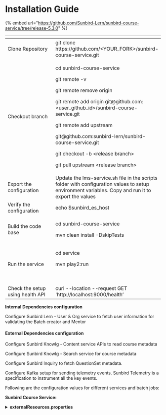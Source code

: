# Installation Guide

{% embed url="https://github.com/Sunbird-Lern/sunbird-course-service/tree/release-5.3.0" %}



<table data-header-hidden><thead><tr><th width="270"></th><th></th></tr></thead><tbody><tr><td>Clone Repository</td><td>git clone https://github.com/&#x3C;YOUR_FORK>/sunbird-course-service.git</td></tr><tr><td>Checkout branch</td><td><p>cd sunbird-course-service</p><p>git remote -v</p><p>git remote remove origin</p><p>git remote add origin git@github.com:&#x3C;user_github_id>/sunbird-course-service.git</p><p>git remote add upstream </p><p>git@github.com:sunbird-lern/sunbird-course-service.git</p><p>git checkout -b &#x3C;release branch></p><p>git pull upstream &#x3C;release branch></p></td></tr><tr><td>Export the configuration</td><td>Update the lms-service.sh file in the scripts folder with configuration values to setup environment variables. Copy and run it to export the values</td></tr><tr><td>Verify the configuration</td><td>echo $sunbird_es_host</td></tr><tr><td>Build the code base</td><td><p>cd sunbird-course-service</p><p>mvn clean install -DskipTests</p></td></tr><tr><td>Run the service</td><td><p>cd service</p><p>mvn play2:run</p><p><br></p></td></tr><tr><td>Check the setup using health API</td><td>curl --location --request GET 'http://localhost:9000/health’</td></tr></tbody></table>



**Internal Dependencies configuration**

Configure Sunbird Lern - User & Org service to fetch user information for validating the Batch creator and Mentor

#### External Dependencies configuration

Configure Sunbird Knowlg - Content service APIs to read course metadata

Configure Sunbird Knowlg - Search service for course metadata

Configure Sunbird Inquiry to fetch QuestionSet metadata.

Configure Kafka setup for sending telemetry events. Sunbird Telemetry is a specification to instrument all the key events.

Following are the configuration values for different services and batch jobs:

**Sunbird Course Service:**

<details>

<summary><strong>externalResources.properties</strong></summary>

```
content_url=/content/v3/hierarchy/
ekstep_content_search_url=/v3/search
ekstep_telemetry_api_url=/data/v3/telemetry
ekstep_authorization=
ekstep_course_publish_url=/content/v3/publish
ekstep_metrics_api_url=/metrics/consumption/content-usage
ekstep_es_metrics_api_url=/metrics/creation/content-snapshot
ekstep.tag.api.url=/tag/register
ekstep.content.update.url=/system/v3/content/update/
sunbird_installation=sunbird
sunbird_analytics_api_base_url=https://dev.ekstep.in/api/data/v3
sunbird_search_service_api_base_url=https://dev.sunbirded.org/action
ekstep_api_base_url=https://dev.sunbirded.org/action
sunbird_user_org_api_base_url=https://dev.sunbirded.org/api
sunbird_search_organisation_api=/v1/org/search
sunbird_read_user_api=/private/user/v1/read
sunbird_search_user_api=/v1/user/search
sunbird_send_email_notifictaion_api=/v1/notification/email
sunbird_mail_server_host=
sunbird_mail_server_port=
sunbird_mail_server_username=
sunbird_mail_server_password=
sunbird_mail_server_from_email=support@open-sunbird.org
sunbird_username_num_digits=4
ekstep_concept_base_url=/domain/v3/{domain}/concepts/list
ekstep_domain_url=/domain/v3/list
quartz_course_batch_timer=0 0 0/4 1/1 * ? *
quartz_upload_timer=0 0 23 1/1 * ? *
quartz_course_publish_timer=0 0 0/1 1/1 * ? *
quartz_matrix_report_timer=0 0 0/4 1/1 * ? *
quartz_shadow_user_migration_timer=0 0 2 1/1 * ? *
sunbird_account_name=
sunbird_account_key=
download_link_expiry_timeout=300
sunbird_encryption_key=SunBird
sunbird_encryption_mode=local
quartz_metrics_timer =0 0 0/4 * * ? *
sunbird_encryption=ON
sunbird_allowed_login=You can use your cellphone number to login
#size of bulk upload data is 1001 including header in csv file
sunbird_user_bulk_upload_size=1001
bulk_upload_org_data_size=300
bulk_upload_batch_data_size=200
user_relations=address,education,jobProfile,orgUser
org_relations=orgUser,address
batch_relations=
default_date_range=7
sunbird_web_url=https://dev.sunbirded.org
sunbird_app_url=
sunbird_channel_read_api=/v1/channel/read
sunbird_framework_read_api=/v1/framework/read
# background actor modes {local,remote}
background_actor_provider=remote
# actor modes {local,remote}
api_actor_provider=local
# cassandra modes {standalone,embedded}
sunbird_cassandra_mode=standalone
embeddedCassandra_TimeOut=20000000000
embedded_cassandra_host=127.0.0.1
embedded_cassandra_port=9142
#file to load cassandra DB into memory.
embedded_cql_file_name=cassandra.cql
fcm.url=https://fcm.googleapis.com/fcm/send
sunbird_default_country_code=+91
#put the default evn logo url here or System Env variable with 
#same key. code will first search from EVN then here.
sunbird_env_logo_url=http://via.placeholder.com/100x50
es_search_url=http://localhost:9200
es_metrics_port=9200
system_settings_properties=phoneUnique,emailUnique
sunbird_default_welcome_sms=Welcome to DIKSHA.
quartz_update_user_count_timer=0 0 2 1/1 * ? *
sunbird_url_shortner_base_url=https://api-ssl.bitly.com/v3/shorten?access_token=
sunbird_url_shortner_access_token=
ekstep.channel.reg.api.url=/channel/v3/create
ekstep.channel.list.api.url=/channel/v3/list
quartz_channel_reg_timer=0 0 1 1/1 * ? *
sunbird_otp_allowed_attempt=2

#Telemetry producer related info
telemetry_pdata_id=local.sunbird.learning.service
telemetry_pdata_pid=learning-service
telemetry_pdata_ver=2.10.0
#elastic search top n result count for telemetry
searchTopN=5
telemetry_queue_threshold_value=200
ekstep.channel.update.api.url=/channel/v3/update

sunbird_learner_service_url=http://localhost:9000
sunbird_content_read=/content/v3/read
# Sunbird lms telemetry url
sunbird_lms_base_url=http://localhost:9000
sunbird_telemetry_api_path=/v1/telemetry
sunbird_lms_authorization=
# Sunbird Installation mail
sunbird_installation_email=dummy@dummy.org
sunbird_valid_location_types=state,district,block;cluster
# Bulk upload file max size in MB
file_upload_max_size=10
sunbird_default_channel=
# Batch size for cassandra batch operation
cassandra_write_batch_size=100
sunbird_telemetry_base_url=http://localhost:9000
sunbird_cs_search_path=/composite/v1/search
# Sunbird OpenSaber Integration
sunbird_open_saber_bridge_enable=false
sunbird_default_user_type=teacher
sunbird_installation_display_name=sunbird
sunbird_app_name="Sunbird"
sunbird_email_max_recipients_limit=100
sunbird_user_max_encryption_limit=100
sunbird_sso_client_id=
sunbird_sso_username=
sunbird_sso_password=
sunbird_sso_url=
sunbird_sso_realm=
sunbird_keycloak_user_federation_provider_id=
sunbird_keycloak_required_action_link_expiration_seconds=155520000
sunbird_url_shortner_enable=false
sunbird_user_profile_field_default_visibility=public
sunbird_api_request_lower_case_fields=source,externalId,userName,provider,loginId,email,prevUsedEmail
# Textbook TOC Api
sunbird_content_read_api=/content/v3/read
textbook_toc_allowed_content_types=TextBook,Collection,LessonPlan
sunbird_get_hierarchy_api=/content/v3/hierarchy
sunbird_update_hierarchy_api=/content/v3/hierarchy/update
textbook_toc_max_csv_rows=6500
textbook_toc_input_mapping={\"identifier\":\"Identifier\",\"frameworkCategories\":{\"board\":\"Board\",\"medium\":\"Medium\",\"gradeLevel\":\"Grade\",\"subject\":\"Subject\"},\"hierarchy\":{\"Textbook\":\"Textbook Name\",\"L:1\":\"Level 1 Textbook Unit\",\"L:2\":\"Level 2 Textbook Unit\",\"L:3\":\"Level 3 Textbook Unit\",\"L:4\":\"Level 4 Textbook Unit\"},\"metadata\":{\"description\":\"Description\",\"topic\":\"Mapped Topics\",\"keywords\":\"Keywords\",\"purpose\":\"Purpose of Content to be linked\",\"dialcodeRequired\":\"QR Code Required?\",\"dialcodes\":\"QR Code\"}}
textbook_toc_file_suppress_column_names=true
sunbird_texbook_toc_csv_ttl=86400
textbook_toc_mandatory_fields={\"Textbook\":\"Textbook Name\",\"L:1\":\"Level 1 Textbook Unit\"}
sunbird_toc_linked_content_column_name=Linked Content {0}
sunbird_toc_max_first_level_units=30
sunbird_content_cloud_storage_type=azure
sunbird_content_azure_storage_container=sunbird-content-dev
sunbird_cloud_content_folder=content
sunbird_otp_expiration=1800
sunbird_otp_length=6
sunbird_otp_hour_rate_limit=5
sunbird_otp_day_rate_limit=20
sunbird_rate_limit_enabled=true
framework_read_api_url=/framework/v3/read
sunbird_link_dial_code_api=/collection/v3/dialcode/link
sunbird_linked_content_base_url=https://dev.sunbirded.org/play/content/
textbook_toc_output_mapping={\"identifier\":\"Identifier\",\"frameworkCategories\":{\"board\":\"Board\",\"medium\":\"Medium\",\"gradeLevel\":\"Grade\",\"subject\":\"Subject\"},\"hierarchy\":{\"Textbook\":\"Textbook Name\",\"L:1\":\"Level 1 Textbook Unit\",\"L:2\":\"Level 2 Textbook Unit\",\"L:3\":\"Level 3 Textbook Unit\",\"L:4\":\"Level 4 Textbook Unit\"},\"metadata\":{\"description\":\"Description\",\"topic\":\"Mapped Topics\",\"keywords\":\"Keywords\",\"purpose\":\"Purpose of Content to be linked\",\"dialcodeRequired\":\"QR Code Required?\",\"dialcodes\":\"QR Code\"},\"linkedContent\":{\"Linked Content 1\":\"Linked Content 1\",\"Linked Content 2\":\"Linked Content 2\",\"Linked Content 3\":\"Linked Content 3\",\"Linked Content 4\":\"Linked Content 4\",\"Linked Content 5\":\"Linked Content 5\",\"Linked Content 6\":\"Linked Content 6\",\"Linked Content 7\":\"Linked Content 7\",\"Linked Content 8\":\"Linked Content 8\",\"Linked Content 9\":\"Linked Content 9\",\"Linked Content 10\":\"Linked Content 10\",\"Linked Content 11\":\"Linked Content 11\",\"Linked Content 12\":\"Linked Content 12\",\"Linked Content 13\":\"Linked Content 13\",\"Linked Content 14\":\"Linked Content 14\",\"Linked Content 15\":\"Linked Content 15\",\"Linked Content 16\":\"Linked Content 16\",\"Linked Content 17\":\"Linked Content 17\",\"Linked Content 18\":\"Linked Content 18\",\"Linked Content 19\":\"Linked Content 19\",\"Linked Content 20\":\"Linked Content 20\",\"Linked Content 21\":\"Linked Content 21\",\"Linked Content 22\":\"Linked Content 22\",\"Linked Content 23\":\"Linked Content 23\",\"Linked Content 24\":\"Linked Content 24\",\"Linked Content 25\":\"Linked Content 25\"},\"Linked Content 26\":\"Linked Content 26\",\"Linked Content 27\":\"Linked Content 27\",\"Linked Content 28\":\"Linked Content 28\",\"Linked Content 29\":\"Linked Content 29\",\"Linked Content 30\":\"Linked Content 30\"}
# For other environments
sunbird_content_search_url=/v1/content/search
# For Local
# sunbird_content_search_url=/content/v1/search
sunbird_time_zone=Asia/Kolkata
# For other environments
sunbird_dialcode_search_api=/v1/dialcode/list
# For Local
# sunbird_dialcode_search_api=/dialcode/v1/list
sunbird_cs_base_url=https://dev.sunbirded.org/api
sunbird_health_check_enable=true
sunbird_sync_read_wait_time=1500
sunbird_course_metrics_container=reports
sunbird_course_metrics_report_folder=course-progress-reports
sunbird_assessment_report_folder=assessment-reports
sunbird_gzip_size_threshold=262144
sunbird_analytics_blob_account_name=
sunbird_analytics_blob_account_key=
sunbird_redis_port=6379
sunbird_redis_host=127.0.0.1
sunbird_redis_scan_interval=2000
sunbird_cache_enable=false
sunbird_redis_connection_pool_size=250
#kafka_topics_instruction={{env}}{{bb}}.coursebatch.job.request
kafka_urls=localhost:9092
sunbird_audit_event_batch_allowed=false
sunbird_fuzzy_search_threshold=0.5
sunbird_state_img_url=https://sunbirddev.blob.core.windows.net/orgemailtemplate/img/File-0128212938260643843.png
sunbird_diksha_img_url=https://sunbirddev.blob.core.windows.net/orgemailtemplate/img/File-0128212989820190722.png
sunbird_cert_completion_img_url=https://sunbirddev.blob.core.windows.net/orgemailtemplate/img/File-0128212919987568641.png
sunbird_reset_pass_msg=Your have requested to reset password. Click on the link to set a password: {0}
sunbird_reset_pass_mail_subject=Reset Password
sunbird_subdomain_keycloak_base_url=https://merge.dev.sunbirded.org/auth/
kafka_topics_certificate_instruction={{env}}{{bb}}.issue.certificate.request
kafka_linger_ms=5
sunbird_cert_service_base_url=
sunbird_cert_download_uri=/v1/user/certs/download
#{0} instancename , {1} toaccountemail or phone in mask , {2} from account email/phone in mask
sunbird_account_merge_body=All your {0} usage details are merged into your account {1} . The account {2} has been deleted
sunbird_user_upload_error_visualization_threshold=20001
sunbird_course_completion_certificate_name=100PercentCompletionCertificate
sunbird_migrate_user_body=You can now access your {0} state teacher account using {1}. Please log out and login once again to see updated details.
#kafka_assessment_topic={{env}}{{bb}}.telemetry.assess
sunbird_account_merge_subject=Account merged successfully
sunbird_pass_regex=(?=.*[0-9])(?=.*[a-z])(?=.*[A-Z])(?=.*[!\"#$%&'()*+,-./:;<=>?@\\[\\]^_`{|}~])(?=\\S+$).{8,}
sunbird_cert_template_url=/asset/v4/read
sunbird_user_create_sync_type=ES
sunbird_user_create_sync_topic={{env}}{{bb}}.user.events
sigterm_stop_delay=40
sunbird_user_qrcode_courses_limit=5000
learning.content.props.to.add=mimeType,contentType,name,code,description,keywords,framework,copyright,topic
druid_proxy_api_host=localhost
druid_proxy_api_port=8082
druid_proxy_api_endpoint=/druid/v2/
#cert v1 template read url
sunbird_cert_template_read_url=/cert/v1/template/read
kafka_assessment_topic=
sunbird_msg_sender=
sunbird_msg_91_auth=
sunbird_api_mgr_base_url=https://dev.sunbirded.org/api
enrollment_list_size=1000
```

</details>
